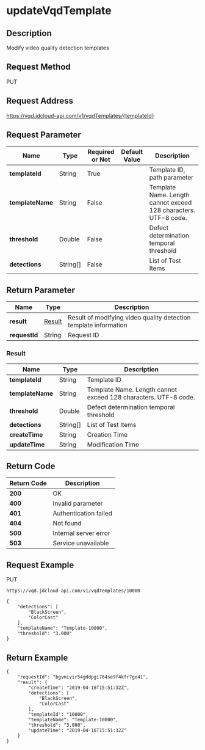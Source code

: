# updateVqdTemplate


## Description
Modify video quality detection templates

## Request Method
PUT

## Request Address
https://vqd.jdcloud-api.com/v1/vqdTemplates/{templateId}


## Request Parameter
|Name|Type|Required or Not|Default Value|Description|
|---|---|---|---|---|
|**templateId**|String|True| |Template ID, path parameter|
|**templateName**|String|False| |Template Name. Length cannot exceed 128 characters. UTF-8 code. <br>|
|**threshold**|Double|False| |Defect determination temporal threshold|
|**detections**|String[]|False| |List of Test Items|


## Return Parameter
|Name|Type|Description|
|---|---|---|
|**result**|[Result](updatevqdtemplate#result)|Result of modifying video quality detection template information|
|**requestId**|String|Request ID|

### <div id="result">Result</div>
|Name|Type|Description|
|---|---|---|
|**templateId**|String|Template ID|
|**templateName**|String|Template Name. Length cannot exceed 128 characters. UTF-8 code. <br>|
|**threshold**|Double|Defect determination temporal threshold|
|**detections**|String[]|List of Test Items|
|**createTime**|String|Creation Time|
|**updateTime**|String|Modification Time|

## Return Code
|Return Code|Description|
|---|---|
|**200**|OK|
|**400**|Invalid parameter|
|**401**|Authentication failed|
|**404**|Not found|
|**500**|Internal server error|
|**503**|Service unavailable|

## Request Example
PUT
```
https://vqd.jdcloud-api.com/v1/vqdTemplates/10000

```
```
{
    "detections": [
        "BlackScreen", 
        "ColorCast"
    ], 
    "templateName": "Template-10000", 
    "threshold": "3.000"
}
```

## Return Example
```
{
    "requestId": "bgvmivir54gddpgi764se9f4kfr7ge41", 
    "result": {
        "createTime": "2019-04-16T15:51:32Z", 
        "detections": [
            "BlackScreen", 
            "ColorCast"
        ], 
        "templateId": "10000", 
        "templateName": "Template-10000", 
        "threshold": "3.000", 
        "updateTime": "2019-04-16T15:51:32Z"
    }
}
```
